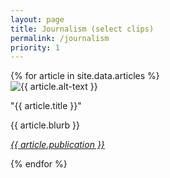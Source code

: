 ```yaml
---
layout: page
title: Journalism (select clips)
permalink: /journalism
priority: 1
---
```



<div class="article-box pad-top">
  {% for article in site.data.articles %}
    <div class="article">
      <img class="article-image" src="{{ article.image }}" alt="{{ article.alt-text }}"/>
      <div class="article-text">
        <p><span class="article-highlight article-title"> "{{ article.title }}" </span></p>
        <p><span class="article-highlight"> {{ article.blurb }} </span></p>
        <p><span class="article-highlight"><i><a href="{{ article.link }}"> {{ article.publication }} </a></i></span></p>
      </div>
    </div>
  {% endfor %}
</div>

